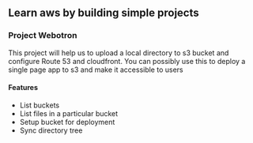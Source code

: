 ## Learn aws by building simple projects

### Project Webotron
This project will help us to upload a local directory to s3 bucket and configure Route 53 and cloudfront. You can possibly use this to deploy a single page app to s3 and make it accessible to users

#### Features

   * List buckets
   * List files in a particular bucket
   * Setup bucket for deployment
   * Sync directory tree
